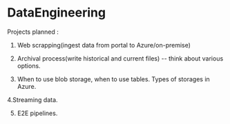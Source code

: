 # DataEngineering

Projects planned :

1. Web scrapping(ingest data from portal to Azure/on-premise)

2. Archival process(write historical and current files) -- think about various options.

3. When to use blob storage, when to use tables. Types of storages in Azure.

4.Streaming data.

5. E2E pipelines.
